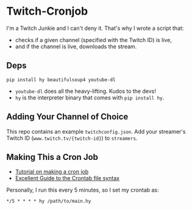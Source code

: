 # Twitch-Cronjob

I'm a Twitch Junkie and I can't deny it. That's why I wrote a script that:
- checks if a given channel (specified with the Twitch ID) is live,
- and if the channel is live, downloads the stream.

## Deps

`pip install hy beautifulsoup4 youtube-dl`

- `youtube-dl` does all the heavy-lifting. Kudos to the devs!
- `hy` is the interpreter binary that comes with `pip install hy`.

## Adding Your Channel of Choice

This repo contains an example `twitchconfig.json`. Add your streamer's Twitch ID (`www.twitch.tv/{twitch-id}`) to `streamers`.

## Making This a Cron Job

- [Tutorial on making a cron job](https://docs.oracle.com/cd/E19455-01/805-7229/6j6q8svfo/index.html)
- [Excellent Guide to the Crontab file syntax](https://crontab.guru)

Personally, I run this every 5 minutes, so I set my crontab as:

```cron
*/5 * * * * hy /path/to/main.hy
```
